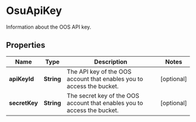 

# OsuApiKey

Information about the OOS API key.

## Properties

| Name | Type | Description | Notes |
|------------ | ------------- | ------------- | -------------|
|**apiKeyId** | **String** | The API key of the OOS account that enables you to access the bucket. |  [optional] |
|**secretKey** | **String** | The secret key of the OOS account that enables you to access the bucket. |  [optional] |




